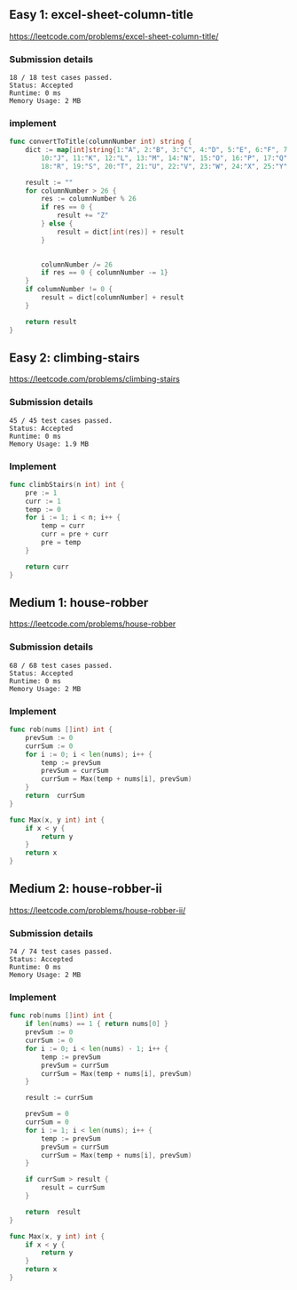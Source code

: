 #

## Easy 1: excel-sheet-column-title

<https://leetcode.com/problems/excel-sheet-column-title/>

### Submission details

```
18 / 18 test cases passed.
Status: Accepted
Runtime: 0 ms
Memory Usage: 2 MB
```

### implement

```Go
func convertToTitle(columnNumber int) string {
	dict := map[int]string{1:"A", 2:"B", 3:"C", 4:"D", 5:"E", 6:"F", 7:"G", 8:"H", 9:"I",
		10:"J", 11:"K", 12:"L", 13:"M", 14:"N", 15:"O", 16:"P", 17:"Q",
		18:"R", 19:"S", 20:"T", 21:"U", 22:"V", 23:"W", 24:"X", 25:"Y", 26:"Z"}

	result := ""
	for columnNumber > 26 {
		res := columnNumber % 26
		if res == 0 {
			result += "Z"
		} else {
			result = dict[int(res)] + result
		}
		

		columnNumber /= 26
		if res == 0 { columnNumber -= 1}
	}
	if columnNumber != 0 {
		result = dict[columnNumber] + result
	}

	return result
}
```

## Easy 2: climbing-stairs

<https://leetcode.com/problems/climbing-stairs>

### Submission details

```
45 / 45 test cases passed.
Status: Accepted
Runtime: 0 ms
Memory Usage: 1.9 MB
```

### Implement

```Go
func climbStairs(n int) int {
	pre := 1
	curr := 1
	temp := 0
	for i := 1; i < n; i++ {
		temp = curr
		curr = pre + curr
		pre = temp
	}

	return curr
}
```

## Medium 1: house-robber

<https://leetcode.com/problems/house-robber>

### Submission details

```
68 / 68 test cases passed.
Status: Accepted
Runtime: 0 ms
Memory Usage: 2 MB
```

### Implement

```Go
func rob(nums []int) int {
	prevSum := 0
	currSum := 0
	for i := 0; i < len(nums); i++ {
		temp := prevSum
		prevSum = currSum
		currSum = Max(temp + nums[i], prevSum)
	}
	return  currSum
}

func Max(x, y int) int {
	if x < y {
		return y
	}
	return x
}
```

## Medium 2: house-robber-ii

<https://leetcode.com/problems/house-robber-ii/>

### Submission details

```
74 / 74 test cases passed.
Status: Accepted
Runtime: 0 ms
Memory Usage: 2 MB
```

### Implement

```Go
func rob(nums []int) int {
    if len(nums) == 1 { return nums[0] }
	prevSum := 0
	currSum := 0
	for i := 0; i < len(nums) - 1; i++ {
		temp := prevSum
		prevSum = currSum
		currSum = Max(temp + nums[i], prevSum)
	}

	result := currSum

	prevSum = 0
	currSum = 0
	for i := 1; i < len(nums); i++ {
		temp := prevSum
		prevSum = currSum
		currSum = Max(temp + nums[i], prevSum)
	}

	if currSum > result {
		result = currSum
	}

	return  result
}

func Max(x, y int) int {
	if x < y {
		return y
	}
	return x
}
```